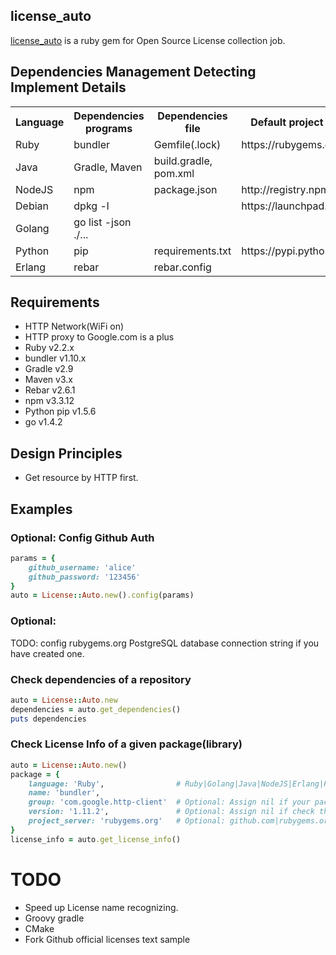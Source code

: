 ## license_auto
[license_auto](https://github.com/mineworks/license_auto) is a ruby gem for Open Source License collection job.

## Dependencies Management Detecting Implement Details
<table>
  <tr>
    <th>Language</th>
    <th>Dependencies programs</th>
    <th>Dependencies file</th>
    <th>Default project servers</th>
    <th>Optional</th>
    <th>Progress(%)</th>
  </tr>
  <tr>
    <td>Ruby</td>
    <td>bundler</td>
    <td>Gemfile(.lock)</td>
    <td>https://rubygems.org/</td>
    <td> https://rubygems.org/pages/data</td>
    <td>0</td>
  </tr>
  <tr>
    <td>Java</td>
    <td>Gradle, Maven</td>
    <td>build.gradle, pom.xml</td>
    <td></td>
    <td></td>
    <td>0</td>
  </tr>
  <tr>
    <td>NodeJS</td>
    <td>npm</td>
    <td>package.json</td>
    <td>http://registry.npmjs.org</td>
    <td></td>
    <td>0</td>
  </tr>
  <tr>
      <td>Debian</td>
      <td>dpkg -l</td>
      <td></td>
      <td>https://launchpad.net/</td>      
      <td></td>
      <td>0</td>
  </tr>
  <tr>
    <td>Golang</td>
    <td>go list -json ./...</td>
    <td></td>
    <td></td>
    <td></td>
    <td>0</td>
  </tr>
  <tr>
    <td>Python</td>
    <td>pip</td>
    <td>requirements.txt</td>
    <td>https://pypi.python.org/pypi</td>
    <td></td>
    <td>0</td>
  </tr>  
  <tr>
    <td>Erlang</td>
    <td>rebar</td>
    <td>rebar.config</td>
    <td></td>
    <td></td>
    <td>0</td>
  </tr>  
  
</table>

## Requirements
* HTTP Network(WiFi on)
* HTTP proxy to Google.com is a plus
* Ruby v2.2.x
* bundler v1.10.x
* Gradle v2.9
* Maven v3.x
* Rebar v2.6.1
* npm v3.3.12
* Python pip v1.5.6
* go v1.4.2



## Design Principles
* Get resource by HTTP first. 

## Examples

### Optional: Config Github Auth
``` ruby
params = {
    github_username: 'alice'
    github_password: '123456'
}
auto = License::Auto.new().config(params)
```

### Optional:

TODO: config rubygems.org PostgreSQL database connection string if you have created one.

### Check dependencies of a repository
``` ruby
auto = License::Auto.new
dependencies = auto.get_dependencies()
puts dependencies
```

### Check License Info of a given package(library)
``` ruby
auto = License::Auto.new()
package = {
    language: 'Ruby',                # Ruby|Golang|Java|NodeJS|Erlang|Python|
    name: 'bundler',
    group: 'com.google.http-client'  # Optional: Assign nil if your package is not a Java
    version: '1.11.2',               # Optional: Assign nil if check the latest
    project_server: 'rubygems.org'   # Optional: github.com|rubygems.org|pypi.python.org/pypi|registry.npmjs.org
}
license_info = auto.get_license_info()
```




# TODO
* Speed up License name recognizing.
* Groovy gradle
* CMake
* Fork Github official licenses text sample



